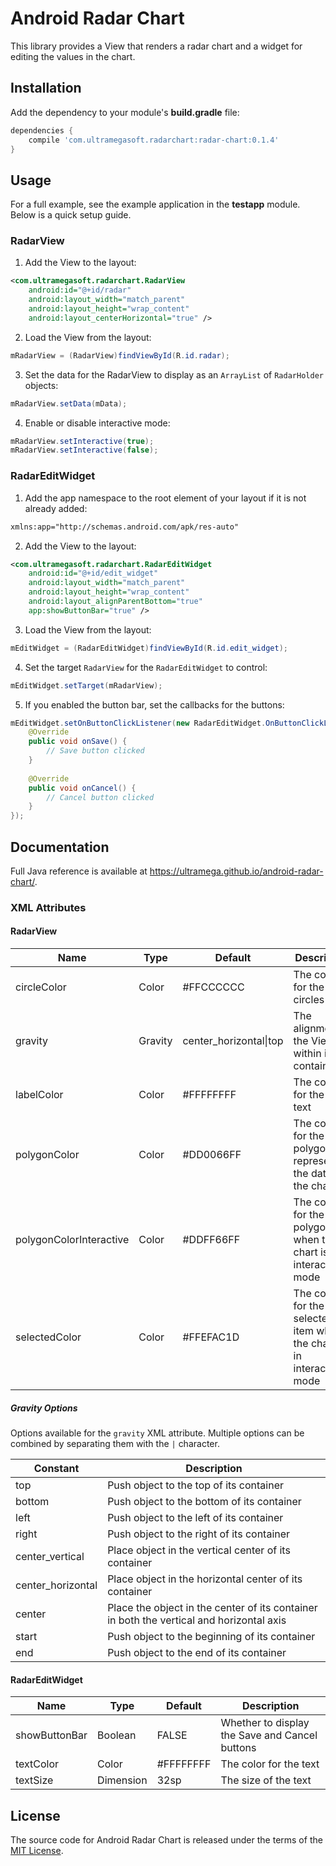 # Android Radar Chart

This library provides a View that renders a radar chart and a widget for editing the values in the chart.

## Installation

Add the dependency to your module's **build.gradle** file:

```gradle
dependencies {
    compile 'com.ultramegasoft.radarchart:radar-chart:0.1.4'
}
```

## Usage

For a full example, see the example application in the **testapp** module. Below is a quick setup guide.

### RadarView

   1. Add the View to the layout:

```xml
<com.ultramegasoft.radarchart.RadarView
    android:id="@+id/radar"
    android:layout_width="match_parent"
    android:layout_height="wrap_content"
    android:layout_centerHorizontal="true" />
```

   2. Load the View from the layout:

```java
mRadarView = (RadarView)findViewById(R.id.radar);
```

   3. Set the data for the RadarView to display as an `ArrayList` of `RadarHolder` objects:

```java
mRadarView.setData(mData);
```

   4. Enable or disable interactive mode:

```java
mRadarView.setInteractive(true);
mRadarView.setInteractive(false);
```

### RadarEditWidget

   1. Add the app namespace to the root element of your layout if it is not already added:

```xml
xmlns:app="http://schemas.android.com/apk/res-auto"
```

   2. Add the View to the layout:

```xml
<com.ultramegasoft.radarchart.RadarEditWidget
    android:id="@+id/edit_widget"
    android:layout_width="match_parent"
    android:layout_height="wrap_content"
    android:layout_alignParentBottom="true"
    app:showButtonBar="true" />
```

   3. Load the View from the layout:

```java
mEditWidget = (RadarEditWidget)findViewById(R.id.edit_widget);
```

   4. Set the target `RadarView` for the `RadarEditWidget` to control:

```java
mEditWidget.setTarget(mRadarView);
```

   5. If you enabled the button bar, set the callbacks for the buttons:

```java
mEditWidget.setOnButtonClickListener(new RadarEditWidget.OnButtonClickListener() {
    @Override
    public void onSave() {
        // Save button clicked
    }
    
    @Override
    public void onCancel() {
        // Cancel button clicked
    }
});
```

## Documentation

Full Java reference is available at https://ultramega.github.io/android-radar-chart/.

### XML Attributes

#### RadarView

| Name                    | Type    | Default                | Description                                                           |
|-------------------------|---------|------------------------|-----------------------------------------------------------------------|
| circleColor             | Color   | #FFCCCCCC              | The color for the circles                                             |
| gravity                 | Gravity | center_horizontal\|top | The alignment of the View within its container                        |
| labelColor              | Color   | #FFFFFFFF              | The color for the label text                                          |
| polygonColor            | Color   | #DD0066FF              | The color for the polygon representing the data in the chart          |
| polygonColorInteractive | Color   | #DDFF66FF              | The color for the polygon when the chart is in interactive mode       |
| selectedColor           | Color   | #FFEFAC1D              | The color for the selected item when the chart is in interactive mode |

##### Gravity Options

Options available for the `gravity` XML attribute. Multiple options can be combined by separating them with the `|` character.

| Constant          | Description                                                                              |
|-------------------|------------------------------------------------------------------------------------------|
| top               | Push object to the top of its container                                                  |
| bottom            | Push object to the bottom of its container                                               |
| left              | Push object to the left of its container                                                 |
| right             | Push object to the right of its container                                                |
| center_vertical   | Place object in the vertical center of its container                                     |
| center_horizontal | Place object in the horizontal center of its container                                   |
| center            | Place the object in the center of its container in both the vertical and horizontal axis |
| start             | Push object to the beginning of its container                                            |
| end               | Push object to the end of its container                                                  | 

#### RadarEditWidget

| Name          | Type      | Default   | Description                                    |
|---------------|-----------|-----------|------------------------------------------------|
| showButtonBar | Boolean   | FALSE     | Whether to display the Save and Cancel buttons |
| textColor     | Color     | #FFFFFFFF | The color for the text                         |
| textSize      | Dimension | 32sp      | The size of the text                           |

## License

The source code for Android Radar Chart is released under the terms of the [MIT License](http://sguidetti.mit-license.org/).
